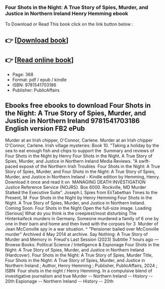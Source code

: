 ### Four Shots in the Night: A True Story of Spies, Murder, and Justice in Northern Ireland Henry Hemming ebook

To Download or Read This book click on the link button below :

## 👉  [**[Download book](http://filesbooks.info/download.php?group=book&from=github.com&id=705178&lnk=1079 "Download book")**]

## 👉  [**[Read online book](http://filesbooks.info/download.php?group=book&from=github.com&id=705178&lnk=1079 "Read online book")**]


* Page: 368
* Format: pdf / epub / kindle
* ISBN: 9781541703186
* Publisher: PublicAffairs



## Ebooks free ebooks to download Four Shots in the Night: A True Story of Spies, Murder, and Justice in Northern Ireland 9781541703186 English version FB2 ePub



 Murder at an Irish chipper, O&#039;Connor, Carlene. Murder at an Irish chipper O&#039;Connor, Carlene. Irish village mysteries: Book 10. &quot;Taking a holiday by the sea to eat enough fish and chips to support the 
 Summary and reviews of Four Shots in the Night by Henry Four Shots in the Night. A True Story of Spies, Murder, and Justice in Northern Ireland Media Reviews. &quot;A swift-paced exposé of the Northern Irish Troubles 
 Four Shots in the Night: A True Story of Spies, Murder, and Four Shots in the Night: A True Story of Spies, Murder, and Justice in Northern Ireland - Kindle edition by Hemming, Henry. Download it once and read it on 
 MANAGING DEATH INVESTIGATION Justice Reference Service {NOJRS}. Box 6000. Rockville, MD Murder Stalked the Executive Suite&quot;. Joseph L Spies from EiiTabethan Times to the Present, M 
 Four Shots in the Night by Henry Hemming Four Shots in the Night. A True Story of Spies, Murder, and Justice in Northern Ireland. Coming Soon. Four Shots in the Night Open the full-size image. Loading 
 [Serious] What do you think is the creepiest/most disturbing The Hinterkaifeck murders in Germany. Someone murdered a family of 6 one by one in their barn and home and then lived with the corpses for 3 
 Murder of Jean McConville spy in a war situation. ^ &quot;Pensioner bailed over McConville murder&quot; Archived 4 May 2014 at archive. Say Nothing: A True Story of Murder and Memory in 
 Freud&#039;s Last Session (2023) Subtitle 7 hours ago —
 Browse Books: Political Science / Intelligence &amp; Espionage Four Shots in the Night: A True Story of Spies, Murder, and Justice in Northern Ireland (Hardcover).
 Four Shots in the Night: A True Story of Spies, Murder Title, Four Shots in the Night: A True Story of Spies, Murder, and Justice in Northern Ireland ; Author, Henry Hemming ; Publisher, PublicAffairs, 2024 ; ISBN 
 Four shots in the night / Henry Hemming. In a compulsive blend of investigative journalism and true Murder -- Northern Ireland -- History -- 20th Espionage -- Northern Ireland -- History -- 20th 





